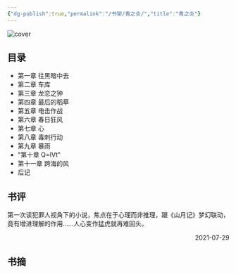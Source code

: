 ```yaml
---
{"dg-publish":true,"permalink":"/书架/青之炎/","title":"青之炎"}
---
```



![cover](https://s2.loli.net/2025/10/10/1J53n2RUezQcarh.png)

## 目录


  - 第一章 往黑暗中去
  - 第二章 车库
  - 第三章 龙恋之钟
  - 第四章 最后的稻草
  - 第五章 电击作战
  - 第六章 春日狂风
  - 第七章 心
  - 第八章 毒刺行动
  - 第九章 暴雨
  - "第十章 Q=IVt"
  - 第十一章 跨海的风
  - 后记

## 书评

第一次读犯罪人视角下的小说，焦点在于心理而非推理，跟《山月记》梦幻联动，竟有增进理解的作用……人心变作猛虎就再难回头。

<p align="right">2021-07-29</p>

## 书摘